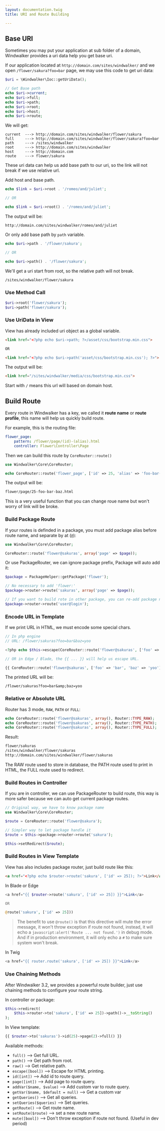 ```yaml
---
layout: documentation.twig
title: URI and Route Building

---
```


## Base URI

Sometimes you may put your application at sub folder of a domain, Windwalker provides a uri data help you get base uri.

If our application located at `http://domain.com/sites/windwalker/` and we open `/flower/sakura?foo=bar` page, we may use this code to get uri data:

```php
$uri = \Windwalker\Ioc::getUriData();

// Get Base path
echo $uri->current;
echo $uri->full;
echo $uri->path;
echo $uri->root;
echo $uri->host;
echo $uri->route;
```

We will get:

```
current  ---> http://domain.com/sites/windwalker/flower/sakura
full     ---> http://domain.com/sites/windwalker/flower/sakura?foo=bar
path     ---> /sites/windwalker
root     ---> http://domain.com/sites/windwalker
host     ---> http://domain.com
route    ---> flower/sakura
```

These uri data can help us add base path to our uri, so the link will not break if
we use relative url.

Add host and base path.

```php
echo $link = $uri->root . '/romeo/and/juliet';

// OR

echo $link = $uri->root() . '/romeo/and/juliet';
```

The output will be:

```
http://domain.com/sites/windwalker/romeo/and/juliet
```

Or only add base path by `path` variable.

```php
echo $uri->path . '/flower/sakura';

// OR

echo $uri->path() . '/flower/sakura';
```

We'll get a uri start from root, so the relative path will not break.

```html
/sites/windwalker/flower/sakura
```

### Use Method Call

```php
$uri->root('flower/sakura');
$uri->path('flower/sakura');
```

### Use UriData in View

View has already included uri object as a global variable.

```html
<link href="<?php echo $uri->path; ?>/asset/css/bootstrap.min.css">

OR

<link href="<?php echo $uri->path('asset/css/bootstrap.min.css'); ?>">
```

The output will be:

```html
<link href="/sites/windwalker/media/css/bootstrap.min.css">
```

Start with `/` means this url will based on domain host.

## Build Route

Every route in Windwalker has a key, we called it **route name** or **route profile**, this name will help us quickly build route.

For example, this is the routing file:

```yaml
flower_page:
    pattern: /flower/page/(id)-(alias).html
    controller: Flower\Controller\Page
```

Then we can build this route by `CoreRouter::route()`

```php
use Windwalker\Core\CoreRouter;

echo CoreRouter::route('flower_page', ['id' => 25, 'alias' => 'foo-bar-baz']);
```

The output will be:

```html
flower/page/25-foo-bar-baz.html
```

This is a very useful function that you can change roue name but won't worry of link will be broke.

### Build Package Route

If your routes is definded in a package, you must add package alias before route name, and separate by at (`@`):

```php
use Windwalker\Core\CoreRouter;

CoreRouter::route('flower@sakuras', array('page' => $page));
```

Or use PackageRouter, we can ignore package prefix, Package will auto add it:

```php
$package = PackageHelper::getPackage('flower');

// No necessary to add 'flower:'
$package->router->route('sakuras', array('page' => $page));

// If you want to build rote in other package, you can re-add package name
$package->router->route('user@login');
```

### Encode URL in Template

If we print URL in HTML, we must encode some special chars.

```php
// In php engine
// URL: /flower/sakuras?foo=bar&baz=yoo

<?php echo $this->escape(CoreRouter::route('flower@sakuras', ['foo' => 'bar', 'baz' => 'yoo'])); ?>

// OR in Edge / Blade, the {{ ... }} will help us escape URL.

{{ CoreRouter::route('flower@sakuras', ['foo' => 'bar', 'baz' => 'yoo']) }}
```

The printed URL will be:

```
/flower/sakuras?foo=bar&amp;baz=yoo
```

### Relative or Absolute URL

Router has 3 mode, `RAW`, `PATH` or `FULL`:

```php
echo CoreRouter::route('flower@sakuras', array(), Router::TYPE_RAW);
echo CoreRouter::route('flower@sakuras', array(), Router::TYPE_PATH);
echo CoreRouter::route('flower@sakuras', array(), Router::TYPE_FULL);
```

Result:

```html
flower/sakuras
/sites/windwalker/flower/sakuras
http://domain.com/sites/windwalker/flower/sakuras
```

The RAW route used to store in database, the PATH route used to print in HTML, the FULL route used to redirect.

### Build Routes in Controller

If you are in controller, we can use PackageRouter to build route, this way is more safer because we can auto get current package routes.

```php
// Original way, we have to know package name
use Windwalker\Core\CoreRouter;

$route = CoreRouter::route('flower@sakura');

// Simpler way to let package handle it
$route = $this->package->router->route('sakura');

$this->setRedirect($route);
```

### Build Routes in View Template

View has also includes package router, just build route like this:

```html
<a href="<?php echo $router->route('sakura', ['id' => 25]); ?>">Link</a>
```

In Blade or Edge

```php
<a href="{{ $router->route('sakura', ['id' => 25]) }}">Link</a>

OR

@route('sakura', ['id' => 25]))
```

> The benefit to use `@route()` is that this directive will mute the error message, it won't throw exception if route not found,
 instead, it will echo a `javascript:alert('Route ... not found.')` in debug mode. And if in production environment,
 it will only echo a `#` to make sure system won't break.

In Twig

```php
<a href="{{ router.route('sakura', ['id' => 25]) }}">Link</a>
```

### Use Chaining Methods

After Windwalker 3.2, we provides a powerful route builder, just use chaining methods to configure your route string.

In controller or package:

```php
$this->redirect(
    $this->router->to('sakura', ['id' => 25])->path()->__toString()
);
```

In View template:

```php
{{ $router->to('sakuras')->id(25)->page(2)->full() }}
```

Available methods:

- `full()` --> Get full URL.
- `path()` --> Get path from root.
- `raw()`  --> Get relative path.
- `escape([bool])` --> Escape for HTML printing.
- `id([int])` --> Add id to route query.
- `page([int])` --> Add page to route query.
- `addVar($name, $value)` --> Add custom var to route query.
- `getVar($name, $default = null)` --> Get a custom var
- `getQueries()` --> Get all queries.
- `setQueries($queries)` --> Set queries.
- `getRoute()` --> Get route name.
- `setRoute($route)` --> set a new route name.
- `mute([bool])` --> Don't throw exception if route not found. (Useful in dev period) 
